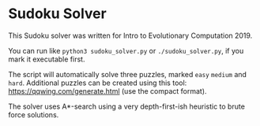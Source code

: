 # Sudoku Solver

This Sudoku solver was written for Intro to Evolutionary Computation 2019.

You can run like `python3 sudoku_solver.py` or `./sudoku_solver.py`, if you mark it executable first.

The script will automatically solve three puzzles, marked `easy` `medium` and `hard`. Additional puzzles can be created using this tool: https://qqwing.com/generate.html (use the compact format).

The solver uses A*-search using a very depth-first-ish heuristic to brute force solutions.

